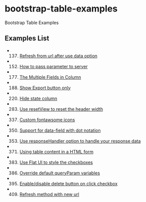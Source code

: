 bootstrap-table-examples
======================

Bootstrap Table Examples

## Examples List

* 137. [Refresh from url after use data option](http://issues.wenzhixin.net.cn/bootstrap-table/137.html)
* 152. [How to pass parameter to server](http://issues.wenzhixin.net.cn/bootstrap-table/152.html)
* 177. [The Multiple Fields in Column](http://issues.wenzhixin.net.cn/bootstrap-table/177.html)
* 188. [Show Export button only](http://issues.wenzhixin.net.cn/bootstrap-table/188.html)
* 220. [Hide state column](http://issues.wenzhixin.net.cn/bootstrap-table/220.html)
* 283. [Use resetView to reset the header width](http://issues.wenzhixin.net.cn/bootstrap-table/283.html)
* 337. [Custom fontawsome icons](http://issues.wenzhixin.net.cn/bootstrap-table/337.html)
* 350. [Support for data-field with dot notation](http://issues.wenzhixin.net.cn/bootstrap-table/350.html)
* 353. [Use responseHandler option to handle your response data](http://issues.wenzhixin.net.cn/bootstrap-table/353.html)
* 371. [Using table content in a HTML form](http://issues.wenzhixin.net.cn/bootstrap-table/371.html)
* 383. [Use Flat UI to style the checkboxes](http://issues.wenzhixin.net.cn/bootstrap-table/383.html)
* 386. [Override default queryParam variables](http://issues.wenzhixin.net.cn/bootstrap-table/386.html)
* 395. [Enable/disable delete button on click checkbox](http://issues.wenzhixin.net.cn/bootstrap-table/395.html)
* 409. [Refresh method with new url](http://issues.wenzhixin.net.cn/bootstrap-table/409.html)